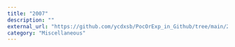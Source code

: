 ```yaml
---
title: "2007"
description: ""
external_url: "https://github.com/ycdxsb/PocOrExp_in_Github/tree/main/2007/README.md"
category: "Miscellaneous"
---
```

